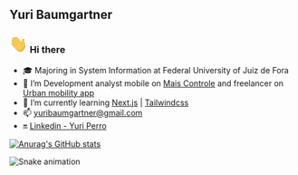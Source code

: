## Yuri Baumgartner

### <img width=32 height=32 src="https://raw.githubusercontent.com/ABSphreak/ABSphreak/master/gifs/Hi.gif" alt="Hi"> Hi there 

- 🎓 Majoring in System Information at Federal University of Juiz de Fora
- 🚀 I’m Development analyst mobile on [Mais Controle](https://maiscontroleerp.com.br/) and freelancer on [Urban mobility app](https://play.google.com/store/apps/details?id=br.com.client.evas) 
- 🚧 I’m currently learning [Next.js](https://nextjs.org/) | [Tailwindcss](https://tailwindcss.com/docs)
- 📫 yuribaumgartner@gmail.com
- 🔛 [Linkedin - Yuri Perro](https://www.linkedin.com/in/yuri-baumgartner/)


<!-- ## ⚡ Languages and Tools: -->

[![Anurag's GitHub stats](https://github-readme-stats.vercel.app/api?username=YuriPerro&hide=issues&count_private=true&show_icons=true&theme=radical)](https://github.com/anuraghazra/github-readme-stats)

 ![Snake animation](https://github.com/YuriPerro/YuriPerro/blob/output/github-contribution-grid-snake.svg)
  

<!--
**YuriPerro/YuriPerro** is a ✨ _special_ ✨ repository because its `README.md` (this file) appears on your GitHub profile.


Here are some ideas to get you started:

- 🔭 I’m currently working on ...
- 🌱 I’m currently learning ...
- 👯 I’m looking to collaborate on ...
- 🤔 I’m looking for help with ...
- 💬 Ask me about ...
- 📫 How to reach me: ...
- 😄 Pronouns: ...
- ⚡ Fun fact: ...
-->
